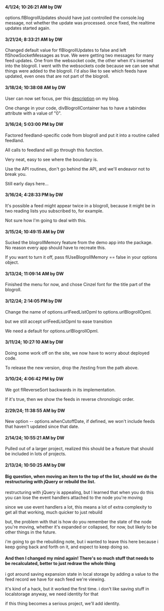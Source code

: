 #### 4/1/24; 10:26:21 AM by DW

options.flBlogrollUpdates should have just controlled the console.log message, not whether the update was processed. once fixed, the realtime updates started again.  

#### 3/21/24; 8:33:21 AM by DW

Changed default value for flBlogrollUpdates to false and left flShowSocketMessages as true. We were getting two messages for many feed updates. One from the websocket code, the other when it's inserted into the blogroll. I went with the websockets code because we can see what things were added to the blogroll. I'd also like to see which feeds have updated, even ones that are not part of the blogroll. 

#### 3/18/24; 10:38:08 AM by DW

User can now set focus, per this <a href="http://scripting.com/2024/03/18.html#a143125">description</a> on my blog.

One change in your code, divBlogrollContainer has to have a tabindex attribute with a value of "0".

#### 3/16/24; 5:03:00 PM by DW

Factored feedland-specific code from blogroll and put it into a routine called feedland.

All calls to feedland will go through this function. 

Very neat, easy to see where the boundary is. 

Use the API routines, don't go behind the API, and we'll endeavor not to break you. 

Still early days here...

#### 3/16/24; 4:28:33 PM by DW

It's possible a feed might appear twice in a blogroll, because it might be in two reading lists you subscribed to, for example.

Not sure how I'm going to deal with this. 

#### 3/15/24; 10:49:15 AM by DW

Sucked the blogrollMemory feature from the demo app into the package. No reason every app should have to recreate this. 

If you want to turn it off, pass flUseBlogrollMemory == false in your options object. 

#### 3/13/24; 11:09:14 AM by DW

Finished the menu for now, and chose Cinzel font for the title part of the blogroll. 

#### 3/12/24; 2:14:05 PM by DW

Change the name of options.urlFeedListOpml to options.urlBlogrollOpml.

but we still accept urlFeedListOpml to ease transition

We need a default for options.urlBlogrollOpml.

#### 3/11/24; 10:27:10 AM by DW

Doing some work off on the site, we now have to worry about deployed code.

To release the new version, drop the /testing from the path above.

#### 3/10/24; 4:06:42 PM by DW

We got flReverseSort backwards in its implementation. 

If it's true, then we show the feeds in reverse chronologic order. 

#### 2/29/24; 11:38:55 AM by DW

New option -- options.whenCutoffDate, if defined, we won't include feeds that haven't updated since that date.

#### 2/14/24; 10:55:21 AM by DW

Pulled out of a larger project, realized this should be a feature that should be included in lots of projects.

#### 2/13/24; 10:50:25 AM by DW

#### Big question, when moving an item to the top of the list, should we do the restructuring with jQuery or rebuild the list.

restructuring with jQuery is appealing, but I learned that when you do this you can lose the event handlers attached to the node you're moving

since we use event handlers a lot, this means a lot of extra complexity to get all that working, much quicker to just rebuild

but, the problem with that is how do you remember the state of the node you're moving, whether it's expanded or collapsed, for now, but likely to be other things in the future.

i'm going to go the rebuilding note, but i wanted to leave this here because i keep going back and forth on it, and expect to keep doing so.

#### And then I changed my mind again! There's so much stuff that needs to be recalculated, better to just redraw the whole thing

i got around saving expansion state in local storage by adding a value to the feed record we have for each feed we're viewing. 

it's kind of a hack, but it worked the first time. i don't like saving stuff in localstorage anyway, we need identity for that

if this thing becomes a serious project, we'll add identity.

